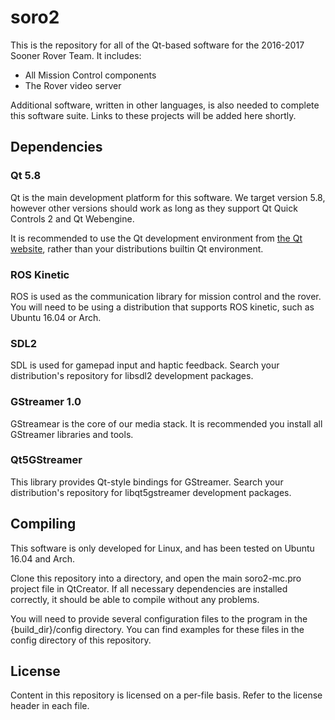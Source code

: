 # soro2

This is the repository for all of the Qt-based software for the 2016-2017 Sooner Rover Team. It includes:
 * All Mission Control components
 * The Rover video server
 
Additional software, written in other languages, is also needed to complete this software suite. Links to these projects will be added here shortly.

## Dependencies

### Qt 5.8

Qt is the main development platform for this software. We target version 5.8, however other versions should work as long as they support Qt Quick Controls 2 and Qt Webengine.

It is recommended to use the Qt development environment from [the Qt website](https://www.qt.io/), rather than your distributions builtin Qt environment.

### ROS Kinetic

ROS is used as the communication library for mission control and the rover. You will need to be using a distribution that supports ROS kinetic, such as Ubuntu 16.04 or Arch.

### SDL2

SDL is used for gamepad input and haptic feedback. Search your distribution's repository for libsdl2 development packages.

### GStreamer 1.0

GStreamear is the core of our media stack. It is recommended you install all GStreamer libraries and tools.

### Qt5GStreamer

This library provides Qt-style bindings for GStreamer. Search your distribution's repository for libqt5gstreamer development packages.

## Compiling

This software is only developed for Linux, and has been tested on Ubuntu 16.04 and Arch.

Clone this repository into a directory, and open the main soro2-mc.pro project file in QtCreator. If all necessary dependencies are installed correctly, it should be able to compile without any problems.

You will need to provide several configuration files to the program in the {build_dir}/config directory. You can find examples for these files in the config directory of this repository.

## License

Content in this repository is licensed on a per-file basis. Refer to the license header in each file.
